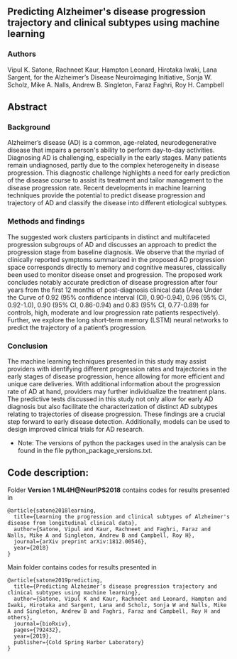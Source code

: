 ## Predicting Alzheimer's disease progression trajectory and clinical subtypes using machine learning
### Authors

Vipul K. Satone, Rachneet Kaur, Hampton Leonard, Hirotaka Iwaki, Lana Sargent, for the Alzheimer’s Disease Neuroimaging Initiative, Sonja W. Scholz, Mike A. Nalls, Andrew B. Singleton, Faraz Faghri, Roy H. Campbell  



## Abstract
### Background
Alzheimer’s disease (AD) is a common, age-related, neurodegenerative disease that impairs a person's ability to perform day-to-day activities. Diagnosing AD is challenging, especially in the early stages. Many patients remain undiagnosed, partly due to the complex heterogeneity in disease progression. This diagnostic challenge highlights a need for early prediction of the disease course to assist its treatment and tailor management to the disease progression rate. Recent developments in machine learning techniques provide the potential to predict disease progression and trajectory of AD and classify the disease into different etiological subtypes. 

### Methods and findings
The suggested work clusters participants in distinct and multifaceted progression subgroups of AD and discusses an approach to predict the progression stage from baseline diagnosis. We observe that the myriad of clinically reported symptoms summarized in the proposed AD progression space corresponds directly to memory and cognitive measures, classically been used to monitor disease onset and progression. The proposed work concludes notably accurate prediction of disease progression after four years from the first 12 months of post-diagnosis clinical data (Area Under the Curve of 0.92 (95% confidence interval (CI),  0.90-0.94), 0.96 (95% CI, 0.92-1.0), 0.90 (95% CI, 0.86-0.94) and 0.83 (95% CI, 0.77-0.89)  for controls, high, moderate and low progression rate patients respectively). Further, we explore the long short-term memory (LSTM) neural networks to predict the trajectory of a patient’s progression. 

### Conclusion
The machine learning techniques presented in this study may assist providers with identifying different progression rates and trajectories in the early stages of disease progression, hence allowing for more efficient and unique care deliveries. With additional information about the progression rate of AD at hand, providers may further individualize the treatment plans. The predictive tests discussed in this study not only allow for early AD diagnosis but also facilitate the characterization of distinct AD subtypes relating to trajectories of disease progression. These findings are a crucial step forward to early disease detection. Additionally, models can be used to design improved clinical trials for AD research.

* Note: The versions of python the packages used in the analysis can be found in the file python_package_versions.txt.

## Code description:
Folder **Version 1 ML4H@NeurIPS2018** contains codes for results presented in 
```
@article{satone2018learning,
  title={Learning the progression and clinical subtypes of Alzheimer's disease from longitudinal clinical data},
  author={Satone, Vipul and Kaur, Rachneet and Faghri, Faraz and Nalls, Mike A and Singleton, Andrew B and Campbell, Roy H},
  journal={arXiv preprint arXiv:1812.00546},
  year={2018}
}
```

Main folder contains codes for results presented in 
```
@article{satone2019predicting,
  title={Predicting Alzheimer’s disease progression trajectory and clinical subtypes using machine learning},
  author={Satone, Vipul K and Kaur, Rachneet and Leonard, Hampton and Iwaki, Hirotaka and Sargent, Lana and Scholz, Sonja W and Nalls, Mike A and Singleton, Andrew B and Faghri, Faraz and Campbell, Roy H and others},
  journal={bioRxiv},
  pages={792432},
  year={2019},
  publisher={Cold Spring Harbor Laboratory}
}
```
